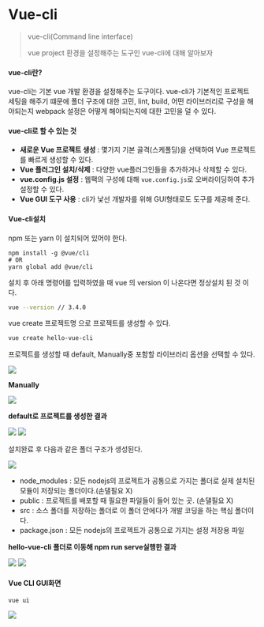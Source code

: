 # Vue-cli

> vue-cli(Command line interface)
>
> vue project 환경을 설정해주는 도구인 vue-cli에 대해 알아보자

#### vue-cli란?

vue-cli는 기본 vue 개발 환경을 설정해주는 도구이다. vue-cli가 기본적인 프로젝트 세팅을 해주기 떄문에 폴더 구조에 대한 고민, lint, build, 어떤 라이브러리로 구성을 해야되는지 webpack 설정은 어떻게 해야되는지에 대한 고민을 덜 수 있다.

#### vue-cli로 할 수 있는 것

- **새로운 Vue 프로젝트 생성** : 몇가지 기본 골격(스케폴딩)을 선택하여 Vue 프로젝트를 빠르게 생성할 수 있다.
- **Vue 플러그인 설치/삭제** : 다양한 vue플러그인들을 추가하거나 삭제할 수 있다.
- **vue.config.js 설정** : 웹팩의 구성에 대해 `vue.config.js`로 오버라이딩하여 추가 설정할 수 있다.
- **Vue GUI 도구 사용** : cli가 낯선 개발자를 위해 GUI형태로도 도구를 제공해 준다.

####  Vue-cli설치

npm 또는 yarn 이 설치되어 있어야 한다.

```shell
npm install -g @vue/cli
# OR
yarn global add @vue/cli
```

설치 후 아래 명령어를 입력하였을 때 vue 의 version 이 나온다면 정상설치 된 것 이다.

```sh
vue --version // 3.4.0
```

vue create 프로젝트명 으로 프로젝트를 생성할 수 있다.

```sh
vue create hello-vue-cli
```

프로젝트를 생성할 때 default, Manually중 포함할 라이브러리 옵션을 선택할 수 있다.

<img src="../../2.Pictures/vue-cli-setting1.jpg">

**Manually**

<img src="../../2.Pictures/vue-cli-setting2.jpg">

**default로 프로젝트를 생성한 결과**

<img src="../../2.Pictures/vue-create-project.gif">

<img src="../../2.Pictures/vue-create-project.jpg">

설치완료 후 다음과 같은 폴더 구조가 생성된다.

<img src="../../2.Pictures/vue-cli-folder.jpg">

- node_modules : 모든 nodejs의 프로젝트가 공통으로 가지는 폴더로 실제 설치된 모듈이 저장되는 폴더이다.(손댈필요 X)
- public : 프로젝트를 배포할 때 필요한 파일들이 들어 있는 곳. (손댈필요 X)
- src : 소스 폴더를 저장하는 폴더로 이 폴더 안에다가 개발 코딩을 하는 핵심 폴더이다.
- package.json : 모든 nodejs의 프로젝트가 공통으로 가지는 설정 저장용 파일

**hello-vue-cli 폴더로 이동해 npm run serve실행한 결과**

<img src="../../2.Pictures/npm_run_serve1.jpg">

<img src="../../2.Pictures/npm_run_serve2.jpg">



#### Vue CLI GUI화면

```sh
vue ui
```

<img src="../../2.Pictures/vue-cli_GUI.jpg">


